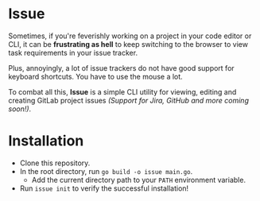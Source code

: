 # Issue
Sometimes, if you're feverishly working on a project in your code editor or CLI, it can be **frustrating as hell** to keep switching to the browser to view task requirements in your issue tracker.

Plus, annoyingly, a lot of issue trackers do not have good support for keyboard shortcuts. You have to use the mouse a lot.

To combat all this, **Issue** is a simple CLI utility for viewing, editing and creating GitLab project issues _(Support for Jira, GitHub and more coming soon!)_.

# Installation
* Clone this repository.
* In the root directory, run `go build -o issue main.go`.
    * Add the current directory path to your `PATH` environment variable.
* Run `issue init` to verify the successful installation!
